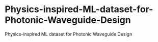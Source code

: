 # Physics-inspired-ML-dataset-for-Photonic-Waveguide-Design
Physics-inspired ML dataset for Photonic Waveguide Design

